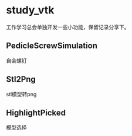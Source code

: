 ﻿# study_vtk

工作学习总会单独开发一些小功能，保留记录分享下。

## PedicleScrewSimulation

自会螺钉

## Stl2Png

stl模型转png

## HighlightPicked

模型选择

